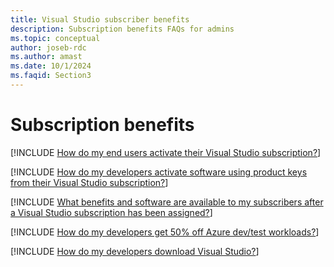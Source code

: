 ```yaml
---
title: Visual Studio subscriber benefits
description: Subscription benefits FAQs for admins
ms.topic: conceptual
author: joseb-rdc
ms.author: amast
ms.date: 10/1/2024
ms.faqid: Section3
---
```


# Subscription benefits

[!INCLUDE [How do my end users activate their Visual Studio subscription?](includes/activate-subscriptions.md)]

[!INCLUDE [How do my developers activate software using product keys from their Visual Studio subscription?](includes/activate-with-product-keys.md)]

[!INCLUDE [What benefits and software are available to my subscribers after a Visual Studio subscription has been assigned?](includes/available-benefits.md)]

[!INCLUDE [How do my developers get 50% off Azure dev/test workloads?](includes/azure-dev-test-discount.md)]

[!INCLUDE [How do my developers download Visual Studio?](includes/download-visual-studio.md)]